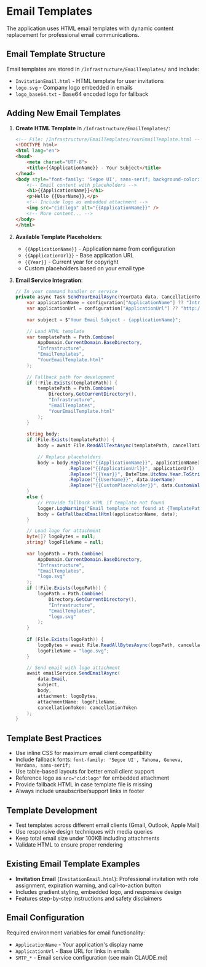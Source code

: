 # Email Templates

The application uses HTML email templates with dynamic content replacement for professional email communications.

## Email Template Structure

Email templates are stored in `/Infrastructure/EmailTemplates/` and include:
- `InvitationEmail.html` - HTML template for user invitations
- `logo.svg` - Company logo embedded in emails
- `logo_base64.txt` - Base64 encoded logo for fallback

## Adding New Email Templates

1. **Create HTML Template** in `/Infrastructure/EmailTemplates/`:
   ```html
   <!-- File: /Infrastructure/EmailTemplates/YourEmailTemplate.html -->
   <!DOCTYPE html>
   <html lang="en">
   <head>
       <meta charset="UTF-8">
       <title>{{ApplicationName}} - Your Subject</title>
   </head>
   <body style="font-family: 'Segoe UI', sans-serif; background-color: #f5f5f5;">
       <!-- Email content with placeholders -->
       <h1>{{ApplicationName}}</h1>
       <p>Hello {{UserName}},</p>
       <!-- Include logo as embedded attachment -->
       <img src="cid:logo" alt="{{ApplicationName}}" />
       <!-- More content... -->
   </body>
   </html>
   ```

2. **Available Template Placeholders**:
   - `{{ApplicationName}}` - Application name from configuration
   - `{{ApplicationUrl}}` - Base application URL
   - `{{Year}}` - Current year for copyright
   - Custom placeholders based on your email type

3. **Email Service Integration**:
   ```csharp
   // In your command handler or service
   private async Task SendYourEmailAsync(YourData data, CancellationToken cancellationToken) {
       var applicationName = configuration["ApplicationName"] ?? "Intranet Starter";
       var applicationUrl = configuration["ApplicationUrl"] ?? "http://localhost:3000";
       
       var subject = $"Your Email Subject - {applicationName}";
       
       // Load HTML template
       var templatePath = Path.Combine(
           AppDomain.CurrentDomain.BaseDirectory, 
           "Infrastructure", 
           "EmailTemplates", 
           "YourEmailTemplate.html"
       );
       
       // Fallback path for development
       if (!File.Exists(templatePath)) {
           templatePath = Path.Combine(
               Directory.GetCurrentDirectory(), 
               "Infrastructure", 
               "EmailTemplates", 
               "YourEmailTemplate.html"
           );
       }
       
       string body;
       if (File.Exists(templatePath)) {
           body = await File.ReadAllTextAsync(templatePath, cancellationToken);
           
           // Replace placeholders
           body = body.Replace("{{ApplicationName}}", applicationName)
                      .Replace("{{ApplicationUrl}}", applicationUrl)
                      .Replace("{{Year}}", DateTime.UtcNow.Year.ToString())
                      .Replace("{{UserName}}", data.UserName)
                      .Replace("{{CustomPlaceholder}}", data.CustomValue);
       }
       else {
           // Provide fallback HTML if template not found
           logger.LogWarning("Email template not found at {TemplatePath}", templatePath);
           body = GetFallbackEmailHtml(applicationName, data);
       }

       // Load logo for attachment
       byte[]? logoBytes = null;
       string? logoFileName = null;
       
       var logoPath = Path.Combine(
           AppDomain.CurrentDomain.BaseDirectory, 
           "Infrastructure", 
           "EmailTemplates", 
           "logo.svg"
       );
       if (!File.Exists(logoPath)) {
           logoPath = Path.Combine(
               Directory.GetCurrentDirectory(), 
               "Infrastructure", 
               "EmailTemplates", 
               "logo.svg"
           );
       }
       
       if (File.Exists(logoPath)) {
           logoBytes = await File.ReadAllBytesAsync(logoPath, cancellationToken);
           logoFileName = "logo.svg";
       }

       // Send email with logo attachment
       await emailService.SendEmailAsync(
           data.Email,
           subject,
           body,
           attachment: logoBytes,
           attachmentName: logoFileName,
           cancellationToken: cancellationToken
       );
   }
   ```

## Template Best Practices

- Use inline CSS for maximum email client compatibility
- Include fallback fonts: `font-family: 'Segoe UI', Tahoma, Geneva, Verdana, sans-serif;`
- Use table-based layouts for better email client support
- Reference logo as `src="cid:logo"` for embedded attachment
- Provide fallback HTML in case template file is missing
- Always include unsubscribe/support links in footer

## Template Development

- Test templates across different email clients (Gmail, Outlook, Apple Mail)
- Use responsive design techniques with media queries
- Keep total email size under 100KB including attachments
- Validate HTML to ensure proper rendering

## Existing Email Template Examples

- **Invitation Email** (`InvitationEmail.html`): Professional invitation with role assignment, expiration warning, and call-to-action button
- Includes gradient styling, embedded logo, and responsive design
- Features step-by-step instructions and safety disclaimers

## Email Configuration

Required environment variables for email functionality:
- `ApplicationName` - Your application's display name
- `ApplicationUrl` - Base URL for links in emails
- `SMTP_*` - Email service configuration (see main CLAUDE.md)